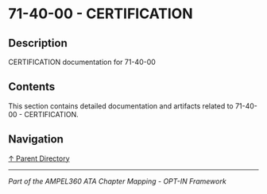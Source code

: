 # 71-40-00 - CERTIFICATION

## Description

CERTIFICATION documentation for 71-40-00

## Contents

This section contains detailed documentation and artifacts related to 71-40-00 - CERTIFICATION.

## Navigation

[↑ Parent Directory](../README.md)

---

*Part of the AMPEL360 ATA Chapter Mapping - OPT-IN Framework*
